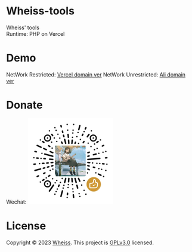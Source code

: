 # Wheiss-tools
Wheiss' tools
<br>
Runtime: PHP on Vercel

# Demo
NetWork Restricted: <a href="https://wheiss-tool.vercel.app/">Vercel domain ver</a>
NetWork Unrestricted: <a href="https://tool.wheiss.com/">Ali domain ver</a>

# Donate
Wechat: 
<img border="0" src="zanzhu.webp" alt="图片加载失败，请检查网络是否正常" width="229" height="229">

# License
Copyright © 2023 <a href="https://www.wheiss.com/">Wheiss</a>. This project is <a href="https://github.com/qingying2022/wheiss-tool/blob/main/LICENSE">GPLv3.0</a> licensed.
